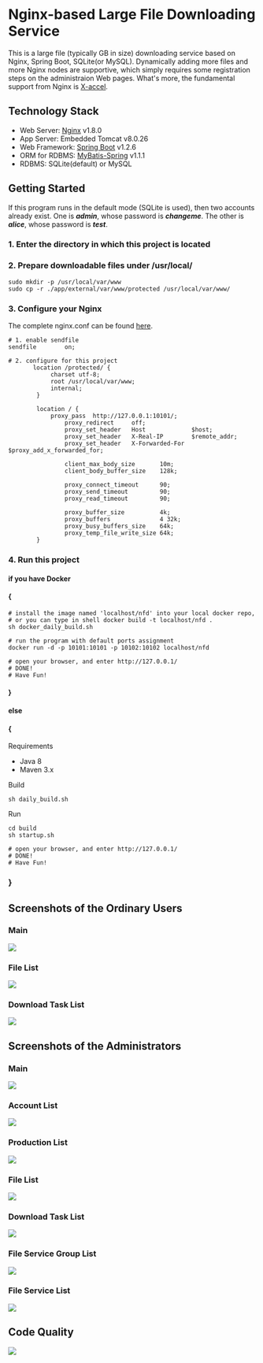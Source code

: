 # Nginx-based Large File Downloading Service
This is a large file (typically GB in size) downloading service based on Nginx, Spring Boot, SQLite(or MySQL). Dynamically adding more files and more Nginx nodes are supportive, which simply requires some registration steps on the administraion Web pages. What's more, the fundamental support from Nginx is [X-accel](https://www.nginx.com/resources/wiki/start/topics/examples/x-accel/).

## Technology Stack
- Web Server: [Nginx](http://nginx.org/) v1.8.0
- App Server: Embedded Tomcat v8.0.26
- Web Framework: [Spring Boot](https://github.com/spring-projects/spring-boot/)  v1.2.6
- ORM for RDBMS: [MyBatis-Spring](http://mybatis.github.io/spring/) v1.1.1
- RDBMS: SQLite(default) or MySQL

## Getting Started
If this program runs in the default mode (SQLite is used), then two accounts already exist. One is ***admin***, whose password is ***changeme***. The other is ***alice***, whose password is ***test***.

### 1. Enter the directory in which this project is located

### 2. Prepare downloadable files under /usr/local/
```
sudo mkdir -p /usr/local/var/www
sudo cp -r ./app/external/var/www/protected /usr/local/var/www/
```

### 3. Configure your Nginx
The complete nginx.conf can be found [here](https://github.com/leonzhouwei/nginx-file-download/blob/master/app/external/conf/nginx/nginx.conf).

```
# 1. enable sendfile
sendfile        on;

# 2. configure for this project
       location /protected/ {
    		charset utf-8;
    		root /usr/local/var/www;
    		internal;
    	}
    	
    	location / {
    	    proxy_pass  http://127.0.0.1:10101/;  
                proxy_redirect     off;  
                proxy_set_header   Host             $host;  
                proxy_set_header   X-Real-IP        $remote_addr;  
                proxy_set_header   X-Forwarded-For  $proxy_add_x_forwarded_for;  
      
                client_max_body_size       10m;  
                client_body_buffer_size    128k;  
      
                proxy_connect_timeout      90;  
                proxy_send_timeout         90;  
                proxy_read_timeout         90;  
      
                proxy_buffer_size          4k;  
                proxy_buffers              4 32k;  
                proxy_busy_buffers_size    64k;  
                proxy_temp_file_write_size 64k;
    	}
```


### 4. Run this project
#### if you have Docker 
#### {
```
# install the image named 'localhost/nfd' into your local docker repo,
# or you can type in shell docker build -t localhost/nfd . 
sh docker_daily_build.sh

# run the program with default ports assignment
docker run -d -p 10101:10101 -p 10102:10102 localhost/nfd

# open your browser, and enter http://127.0.0.1/
# DONE!
# Have Fun!
```
#### } 

#### else 
#### {
Requirements

- Java 8
- Maven 3.x

Build

```
sh daily_build.sh
```

Run

```
cd build
sh startup.sh

# open your browser, and enter http://127.0.0.1/
# DONE!
# Have Fun!
```
### }

## Screenshots of the Ordinary Users
### Main
![](doc/static/v0.10.1/images/ordinary/main.png)
### File List
![](doc/static/v0.10.1/images/ordinary/file_list.png)
### Download Task List
![](doc/static/v0.10.1/images/ordinary/download_task_list.png)

## Screenshots of the Administrators
### Main
![](doc/static/v0.10.1/images/admin/main.png)
### Account List
![](doc/static/v0.10.1/images/admin/account_list.png)
### Production List
![](doc/static/v0.10.1/images/admin/production_list.png)
### File List
![](doc/static/v0.10.1/images/admin/file_list.png)
### Download Task List
![](doc/static/v0.10.1/images/admin/download_task_list.png)
### File Service Group List
![](doc/static/v0.10.1/images/admin/file_service_group_list.png)
### File Service List
![](doc/static/v0.10.1/images/admin/file_service_list.png)

## Code Quality
![](doc/static/v0.10.1/images/sonar_code_quality.png)




